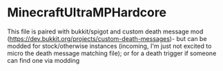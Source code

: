 # MinecraftUltraMPHardcore

This file is paired with bukkit/spigot and custom death message mod (https://dev.bukkit.org/projects/custom-death-messages)- but can be modded for stock/otherwise instances (incoming, I'm just not excited to micro the death message matching file); or for a death trigger if someone can find one via modding
